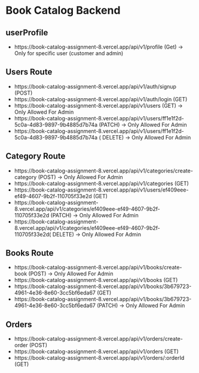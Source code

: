 # Book Catalog Backend

## userProfile

<ul>
<li> https://book-catalog-assignment-8.vercel.app/api/v1/profile (Get) → Only for specific user (customer and admin)</li>
</ul>

## Users Route

 <ul>

<li>  https://book-catalog-assignment-8.vercel.app/api/v1/auth/signup (POST)</li>
<li>  https://book-catalog-assignment-8.vercel.app/api/v1/auth/login (GET)</li>
<li>  https://book-catalog-assignment-8.vercel.app/api/v1/users (GET) → Only Allowed For Admin</li>
<li>  https://book-catalog-assignment-8.vercel.app/api/v1/users/ff1e1f2d-5c0a-4d83-9897-9b4885d7b74a (PATCH)  → Only Allowed For Admin</li>
<li>  https://book-catalog-assignment-8.vercel.app/api/v1/users/ff1e1f2d-5c0a-4d83-9897-9b4885d7b74a ( DELETE)  → Only Allowed For Admin</li>
 </ul>

## Category Route

 <ul>

<li>   https://book-catalog-assignment-8.vercel.app/api/v1/categories/create-category (POST) → Only Allowed For Admin </li>
<li> https://book-catalog-assignment-8.vercel.app/api/v1/categories (GET)</li>
<li> https://book-catalog-assignment-8.vercel.app/api/v1/users/ef409eee-ef49-4607-9b2f-110705f33e2d (GET) </li>
<li> https://book-catalog-assignment-8.vercel.app/api/v1/categories/ef409eee-ef49-4607-9b2f-110705f33e2d (PATCH) → Only Allowed For Admin </li>
<li> https://book-catalog-assignment-8.vercel.app/api/v1/categories/ef409eee-ef49-4607-9b2f-110705f33e2d( DELETE) → Only Allowed For Admin </li>

 </ul>

## Books Route

 <ul>

<li>  https://book-catalog-assignment-8.vercel.app/api/v1/books/create-book (POST) → Only Allowed For Admin</li>
<li>https://book-catalog-assignment-8.vercel.app/api/v1/books (GET)</li>
<li>https://book-catalog-assignment-8.vercel.app/api/v1/books/3b679723-4961-4e36-8e60-3cc5bf6eda67 (GET)  </li>
<li>https://book-catalog-assignment-8.vercel.app/api/v1/books/3b679723-4961-4e36-8e60-3cc5bf6eda67 (PATCH)  → Only Allowed For Admin </li>

 </ul>

## Orders

 <ul>
 <li>https://book-catalog-assignment-8.vercel.app/api/v1/orders/create-order (POST)</li>
 <li>https://book-catalog-assignment-8.vercel.app/api/v1/orders (GET)</li>
 <li>https://book-catalog-assignment-8.vercel.app/api/v1/orders/:orderId (GET)</li>

 </ul>
